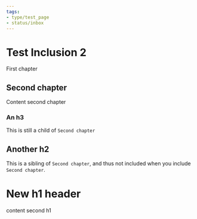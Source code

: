 ```yaml
---
tags:
- type/test_page
- status/inbox
---
```


# Test Inclusion 2
First chapter

## Second chapter
Content second chapter

### An h3
This is still a child of `Second chapter`

## Another h2
This is a sibling of `Second chapter`, and thus not included when you include `Second chapter`.

# New h1 header
content second h1

